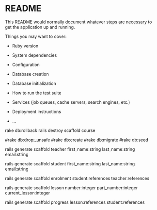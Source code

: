 # README

This README would normally document whatever steps are necessary to get the
application up and running.

Things you may want to cover:

* Ruby version

* System dependencies

* Configuration

* Database creation

* Database initialization

* How to run the test suite

* Services (job queues, cache servers, search engines, etc.)

* Deployment instructions

* ...

rake db:rollback
rails destroy scaffold course


#rake db:drop:_unsafe
#rake db:create
#rake db:migrate
#rake db:seed






rails generate scaffold teacher first_name:string last_name:string email:string

rails generate scaffold student first_name:string last_name:string email:string

rails generate scaffold enrolment student:references teacher:references


rails generate scaffold lesson number:integer part_number:integer current_lesson:integer

rails generate scaffold progress lesson:references student:references























